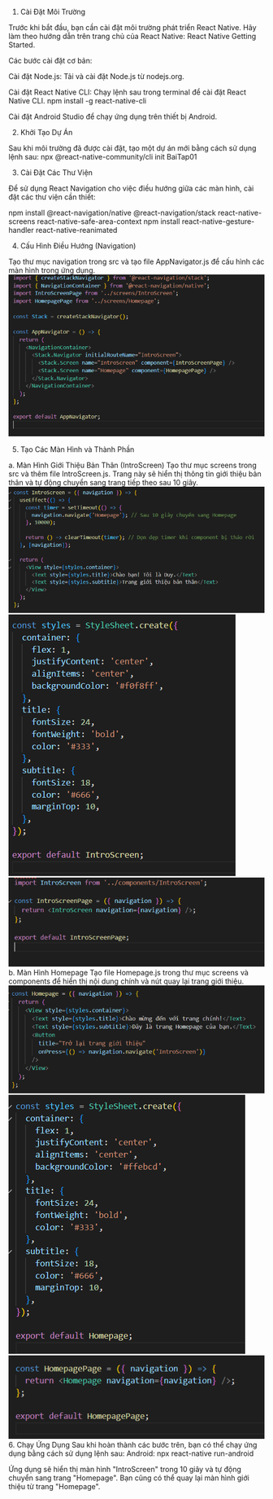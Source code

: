 1. Cài Đặt Môi Trường

Trước khi bắt đầu, bạn cần cài đặt môi trường phát triển React Native. Hãy làm theo hướng dẫn trên trang chủ của React Native: React Native Getting Started.

Các bước cài đặt cơ bản:

Cài đặt Node.js: Tải và cài đặt Node.js từ nodejs.org.

Cài đặt React Native CLI: Chạy lệnh sau trong terminal để cài đặt React Native CLI.
npm install -g react-native-cli

Cài đặt Android Studio để chạy ứng dụng trên thiết bị Android.

2. Khởi Tạo Dự Án

Sau khi môi trường đã được cài đặt, tạo một dự án mới bằng cách sử dụng lệnh sau:
npx @react-native-community/cli init BaiTap01

3. Cài Đặt Các Thư Viện

Để sử dụng React Navigation cho việc điều hướng giữa các màn hình, cài đặt các thư viện cần thiết:

npm install @react-navigation/native @react-navigation/stack react-native-screens react-native-safe-area-context
npm install react-native-gesture-handler react-native-reanimated

4. Cấu Hình Điều Hướng (Navigation)

Tạo thư mục navigation trong src và tạo file AppNavigator.js để cấu hình các màn hình trong ứng dụng.
![alt text](image.png)

5. Tạo Các Màn Hình và Thành Phần

a. Màn Hình Giới Thiệu Bản Thân (IntroScreen)
Tạo thư mục screens trong src và thêm file IntroScreen.js. Trang này sẽ hiển thị thông tin giới thiệu bản thân và tự động chuyển sang trang tiếp theo sau 10 giây.
![alt text](image-1.png)
![alt text](image-2.png)
![alt text](image-3.png)
b. Màn Hình Homepage
Tạo file Homepage.js trong thư mục screens và components để hiển thị nội dung chính và nút quay lại trang giới thiệu.
![alt text](image-4.png)
![alt text](image-5.png)
![alt text](image-6.png)
6. Chạy Ứng Dụng
Sau khi hoàn thành các bước trên, bạn có thể chạy ứng dụng bằng cách sử dụng lệnh sau:
Android: npx react-native run-android

Ứng dụng sẽ hiển thị màn hình "IntroScreen" trong 10 giây và tự động chuyển sang trang "Homepage". Bạn cũng có thể quay lại màn hình giới thiệu từ trang "Homepage".